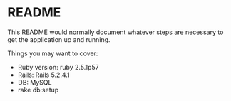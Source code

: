 # README

This README would normally document whatever steps are necessary to get the
application up and running.

Things you may want to cover:

* Ruby version: ruby 2.5.1p57
* Rails: Rails 5.2.4.1
* DB: MySQL
* rake db:setup
